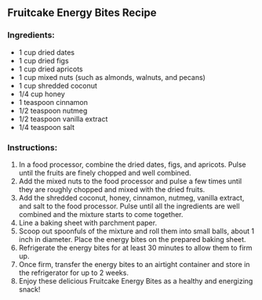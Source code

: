 ## Fruitcake Energy Bites Recipe  

### Ingredients:  
- 1 cup dried dates  
- 1 cup dried figs  
- 1 cup dried apricots  
- 1 cup mixed nuts (such as almonds, walnuts, and pecans)  
- 1 cup shredded coconut  
- 1/4 cup honey  
- 1 teaspoon cinnamon  
- 1/2 teaspoon nutmeg  
- 1/2 teaspoon vanilla extract  
- 1/4 teaspoon salt  

### Instructions:  
1. In a food processor, combine the dried dates, figs, and apricots. Pulse until the fruits are finely chopped and well combined.  
2. Add the mixed nuts to the food processor and pulse a few times until they are roughly chopped and mixed with the dried fruits.  
3. Add the shredded coconut, honey, cinnamon, nutmeg, vanilla extract, and salt to the food processor. Pulse until all the ingredients are well combined and the mixture starts to come together.  
4. Line a baking sheet with parchment paper.  
5. Scoop out spoonfuls of the mixture and roll them into small balls, about 1 inch in diameter. Place the energy bites on the prepared baking sheet.  
6. Refrigerate the energy bites for at least 30 minutes to allow them to firm up.  
7. Once firm, transfer the energy bites to an airtight container and store in the refrigerator for up to 2 weeks.  
8. Enjoy these delicious Fruitcake Energy Bites as a healthy and energizing snack!